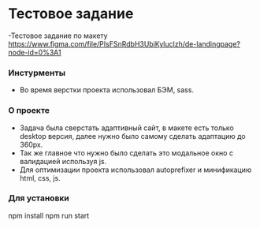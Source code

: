 # Тестовое задание

-Тестовое задание по макету https://www.figma.com/file/PIsFSnRdbH3UbiKyluclzh/de-landingpage?node-id=0%3A1

### Инстурменты

- Во время верстки проекта использовал БЭМ, sass.

### О проекте

- Задача была сверстать адаптивный сайт, в макете есть только desktop версия, далее нужно было самому сделать адаптацию до 360px.
- Так же главное что нужно было сделать это модальное окно с валидацией используя js.
- Для оптимизации проекта использовал autoprefixer и минификацию html, css, js.

### Для установки

npm install
npm run start
